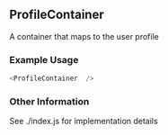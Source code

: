 ## ProfileContainer
A container that maps to the user profile

### Example Usage

```js
<ProfileContainer  />
```


### Other Information
See ./index.js for implementation details
